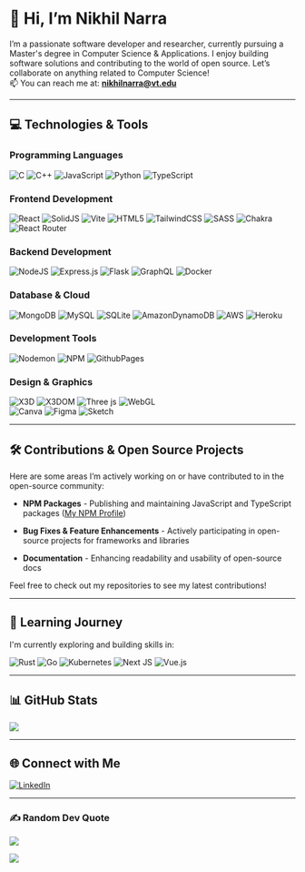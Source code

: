 # 👋 Hi, I’m Nikhil Narra

I’m a passionate software developer and researcher, currently pursuing a Master's degree in Computer Science & Applications. I enjoy building software solutions and contributing to the world of open source. Let’s collaborate on anything related to Computer Science!  
📫 You can reach me at: **nikhilnarra@vt.edu**

---

## 💻 Technologies & Tools

### Programming Languages
![C](https://img.shields.io/badge/c-%2300599C.svg?style=for-the-badge&logo=c&logoColor=white) 
![C++](https://img.shields.io/badge/c++-%2300599C.svg?style=for-the-badge&logo=c%2B%2B&logoColor=white) 
![JavaScript](https://img.shields.io/badge/javascript-%23323330.svg?style=for-the-badge&logo=javascript&logoColor=%23F7DF1E) 
![Python](https://img.shields.io/badge/python-3670A0?style=for-the-badge&logo=python&logoColor=ffdd54) 
![TypeScript](https://img.shields.io/badge/typescript-%23007ACC.svg?style=for-the-badge&logo=typescript&logoColor=white)

### Frontend Development
![React](https://img.shields.io/badge/react-%2320232a.svg?style=for-the-badge&logo=react&logoColor=%2361DAFB) 
![SolidJS](https://img.shields.io/badge/SolidJS-2c4f7c?style=for-the-badge&logo=solid&logoColor=c8c9cb) 
![Vite](https://img.shields.io/badge/vite-%23646CFF.svg?style=for-the-badge&logo=vite&logoColor=white) 
![HTML5](https://img.shields.io/badge/html5-%23E34F26.svg?style=for-the-badge&logo=html5&logoColor=white)
![TailwindCSS](https://img.shields.io/badge/tailwindcss-%2338B2AC.svg?style=for-the-badge&logo=tailwind-css&logoColor=white) 
![SASS](https://img.shields.io/badge/SASS-hotpink.svg?style=for-the-badge&logo=SASS&logoColor=white) 
![Chakra](https://img.shields.io/badge/chakra-%234ED1C5.svg?style=for-the-badge&logo=chakraui&logoColor=white) 
![React Router](https://img.shields.io/badge/React_Router-CA4245?style=for-the-badge&logo=react-router&logoColor=white)

### Backend Development
![NodeJS](https://img.shields.io/badge/node.js-6DA55F?style=for-the-badge&logo=node.js&logoColor=white) 
![Express.js](https://img.shields.io/badge/express.js-%23404d59.svg?style=for-the-badge&logo=express&logoColor=%2361DAFB) 
![Flask](https://img.shields.io/badge/flask-%23000.svg?style=for-the-badge&logo=flask&logoColor=white) 
![GraphQL](https://img.shields.io/badge/-GraphQL-E10098?style=for-the-badge&logo=graphql&logoColor=white)
![Docker](https://img.shields.io/badge/docker-%230db7ed.svg?style=for-the-badge&logo=docker&logoColor=white)

### Database & Cloud
![MongoDB](https://img.shields.io/badge/MongoDB-%234ea94b.svg?style=for-the-badge&logo=mongodb&logoColor=white) 
![MySQL](https://img.shields.io/badge/mysql-4479A1.svg?style=for-the-badge&logo=mysql&logoColor=white) 
![SQLite](https://img.shields.io/badge/sqlite-%2307405e.svg?style=for-the-badge&logo=sqlite&logoColor=white) 
![AmazonDynamoDB](https://img.shields.io/badge/Amazon%20DynamoDB-4053D6?style=for-the-badge&logo=Amazon%20DynamoDB&logoColor=white) 
![AWS](https://img.shields.io/badge/AWS-%23FF9900.svg?style=for-the-badge&logo=amazon-aws&logoColor=white) 
![Heroku](https://img.shields.io/badge/heroku-%23430098.svg?style=for-the-badge&logo=heroku&logoColor=white)

### Development Tools
![Nodemon](https://img.shields.io/badge/NODEMON-%23323330.svg?style=for-the-badge&logo=nodemon&logoColor=%BBDEAD) 
![NPM](https://img.shields.io/badge/NPM-%23CB3837.svg?style=for-the-badge&logo=npm&logoColor=white) 
![GithubPages](https://img.shields.io/badge/github%20pages-121013?style=for-the-badge&logo=github&logoColor=white)

### Design & Graphics
![X3D](https://img.shields.io/badge/X3D-%23F55343.svg?style=for-the-badge&logo=x3d&logoColor=white)
![X3DOM](https://img.shields.io/badge/X3DOM-%231E90FF.svg?style=for-the-badge&logo=x3dom&logoColor=white)
![Three js](https://img.shields.io/badge/threejs-black?style=for-the-badge&logo=three.js&logoColor=white) 
![WebGL](https://img.shields.io/badge/WebGL-990000?logo=webgl&logoColor=white&style=for-the-badge)  
![Canva](https://img.shields.io/badge/Canva-%2300C4CC.svg?style=for-the-badge&logo=Canva&logoColor=white) 
![Figma](https://img.shields.io/badge/figma-%23F24E1E.svg?style=for-the-badge&logo=figma&logoColor=white) 
![Sketch](https://img.shields.io/badge/Sketch-FFB387?style=for-the-badge&logo=sketch&logoColor=black)

---

## 🛠️ Contributions & Open Source Projects
Here are some areas I’m actively working on or have contributed to in the open-source community:

- **NPM Packages** - Publishing and maintaining JavaScript and TypeScript packages ([My NPM Profile](https://www.npmjs.com/~niknarra))

- **Bug Fixes & Feature Enhancements** - Actively participating in open-source projects for frameworks and libraries
- **Documentation** - Enhancing readability and usability of open-source docs

Feel free to check out my repositories to see my latest contributions!

---

## 🌱 Learning Journey

I'm currently exploring and building skills in:

![Rust](https://img.shields.io/badge/rust-%23000000.svg?style=for-the-badge&logo=rust&logoColor=white)
![Go](https://img.shields.io/badge/go-%2300ADD8.svg?style=for-the-badge&logo=go&logoColor=white)
![Kubernetes](https://img.shields.io/badge/kubernetes-%23326ce5.svg?style=for-the-badge&logo=kubernetes&logoColor=white)
![Next JS](https://img.shields.io/badge/Next-black?style=for-the-badge&logo=next.js&logoColor=white)
![Vue.js](https://img.shields.io/badge/vuejs-%2335495e.svg?style=for-the-badge&logo=vue.js&logoColor=%234FC08D)

---

## 📊 GitHub Stats
![](https://github-readme-streak-stats.herokuapp.com/?user=niknarra&theme=tokyonight&hide_border=false)

---

## 🌐 Connect with Me
[![LinkedIn](https://img.shields.io/badge/LinkedIn-%230077B5.svg?logo=linkedin&logoColor=white)](https://linkedin.com/in/nikhilnarra)

---

### ✍️ Random Dev Quote
![](https://quotes-github-readme.vercel.app/api?type=horizontal&theme=tokyonight)

[![](https://visitcount.itsvg.in/api?id=niknarra&label=Views&color=10&icon=5&pretty=true)](https://visitcount.itsvg.in)


<!---
niknarra/niknarra is a ✨ special ✨ repository because its `README.md` (this file) appears on your GitHub profile.
You can click the Preview link to take a look at your changes.
--->
